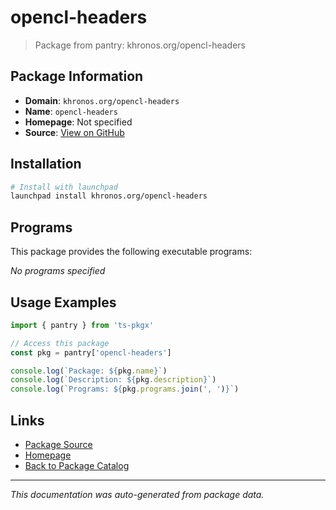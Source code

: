 # opencl-headers

> Package from pantry: khronos.org/opencl-headers

## Package Information

- **Domain**: `khronos.org/opencl-headers`
- **Name**: `opencl-headers`
- **Homepage**: Not specified
- **Source**: [View on GitHub](https://github.com/pkgxdev/pantry/tree/main/projects/khronos.org/opencl-headers/package.yml)

## Installation

```bash
# Install with launchpad
launchpad install khronos.org/opencl-headers
```

## Programs

This package provides the following executable programs:

*No programs specified*

## Usage Examples

```typescript
import { pantry } from 'ts-pkgx'

// Access this package
const pkg = pantry['opencl-headers']

console.log(`Package: ${pkg.name}`)
console.log(`Description: ${pkg.description}`)
console.log(`Programs: ${pkg.programs.join(', ')}`)
```

## Links

- [Package Source](https://github.com/pkgxdev/pantry/tree/main/projects/khronos.org/opencl-headers/package.yml)
- [Homepage](#)
- [Back to Package Catalog](../../../package-catalog.md)

---

*This documentation was auto-generated from package data.*
